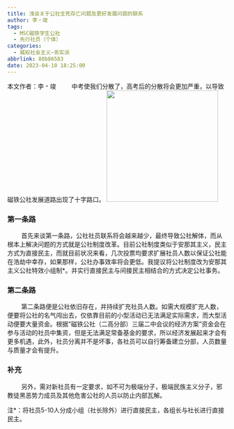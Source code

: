 ```yaml
---
title: 浅谈关于公社生死存亡问题及更好发展问题的联系
author: 李﹡竣
tags:
  - MSC磁铁学生公社
  - 先行社员（个体）
categories:
  - 威权社会主义—务实派
abbrlink: 80b86583
date: 2023-04-10 18:25:00
---
```

本文作者：李﹡竣
&emsp;&emsp; 中考使我们分散了，高考后的分散将会更加严重，以导致磁铁公社发展道路出现了十字路口。
<img src="https://cdn.staticaly.com/gh/AOME-C/wwwRes/main/index.files/MSC.png" width=256 height=256 />
### 第一条路
&emsp;&emsp; 首先来谈第一条路，公社社员联系将会越来越少，最终导致公社解体，而从根本上解决问题的方式就是公社制度改革。目前公社制度类似于安那其主义，民主方式为直接民主，而就目前状况来看，几次投票均要求扩展社员人数以保证公社能在浩劫中幸存，如果那样，公社办事效率将会更低。我提议将公社制度改为安那其主义公社特效小组制*。并实行直接民主与间接民主相结合的方式决定公社事务。
### 第二条路
&emsp;&emsp; 第二条路便是公社依旧存在，并持续扩充社员人数。如需大规模扩充人数，便要将公社的名气闯出去，仅依靠目前的小型活动已无法满足实际需求，而大型活动便要大量资金。根据“磁铁公社（二高分部）三届二中会议的经济方案”资金会在参与活动的社员中集资，但是无法满足常备基金的要求，所以经济发展起来才会有更多机遇，此外，社员分离并不是坏事，各社员可以自行筹备建立分部，人员数量与质量才会有提升。
### 补充
&emsp;&emsp; 另外，需对新社员有一定要求，如不可为极端分子，极端民族主义分子，邪教徒黑恶势力成员及其他危害公社的人员以防止内部瓦解。

注*：将社员5-10人分成小组（社长除外）进行直接民主，各组长与社长进行直接民主。